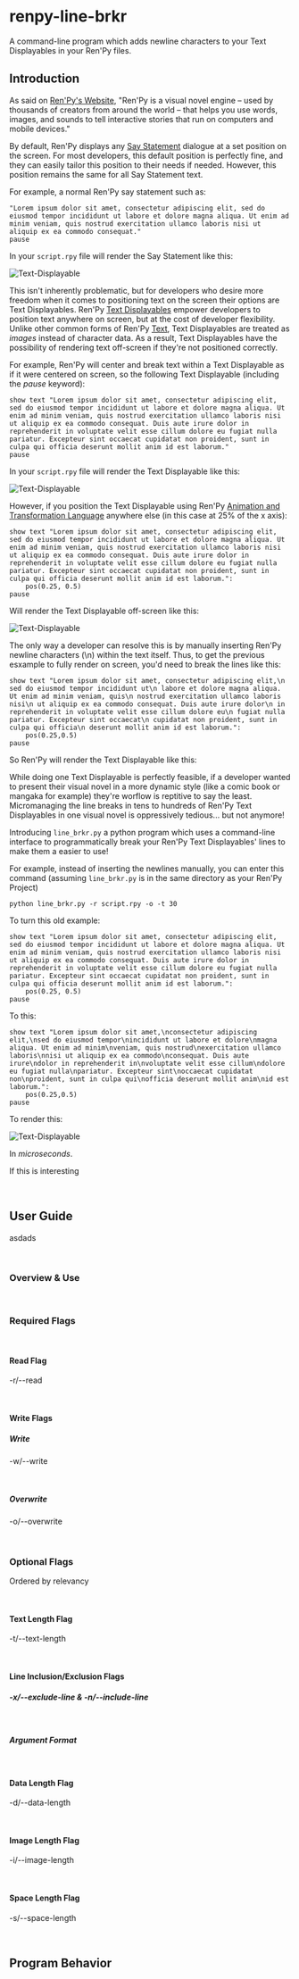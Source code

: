 # renpy-line-brkr
A command-line program which adds newline characters to your Text Displayables in your Ren'Py files.

## Introduction
As said on [Ren'Py's Website](https://www.renpy.org/), "Ren'Py is a visual novel engine – used by thousands of creators from around the world – that helps you use words, images, and sounds to tell interactive stories that run on computers and mobile devices." 

By default, Ren'Py displays any [Say Statement](https://www.renpy.org/doc/html/dialogue.html#say-statement) dialogue at a set position on the screen. For most developers, this default position is perfectly fine, and they can easily tailor this position to their needs if needed. However, this position remains the same for all Say Statement text. 

For example, a normal Ren'Py say statement such as:
```
"Lorem ipsum dolor sit amet, consectetur adipiscing elit, sed do eiusmod tempor incididunt ut labore et dolore magna aliqua. Ut enim ad minim veniam, quis nostrud exercitation ullamco laboris nisi ut aliquip ex ea commodo consequat."
pause
```
In your `script.rpy` file will render the Say Statement like this:

![Text-Displayable](images/Text-Displayable-0.png)

This isn't inherently problematic, but for developers who desire more freedom when it comes to positioning text on the screen their options are Text Displayables. Ren'Py [Text Displayables](https://www.renpy.org/doc/html/text.html#text-displayables) empower developers to position text anywhere on screen, but at the cost of developer flexibility. Unlike other common forms of Ren'Py [Text](https://www.renpy.org/doc/html/text.html), Text Displayables are treated as *images* instead of character data. As a result, Text Displayables have the possibility of rendering text off-screen if they're not positioned correctly.

For example, Ren'Py will center and break text within a Text Displayable as if it were centered on screen, so the following Text Displayable (including the *pause* keyword):
```
show text "Lorem ipsum dolor sit amet, consectetur adipiscing elit, sed do eiusmod tempor incididunt ut labore et dolore magna aliqua. Ut enim ad minim veniam, quis nostrud exercitation ullamco laboris nisi ut aliquip ex ea commodo consequat. Duis aute irure dolor in reprehenderit in voluptate velit esse cillum dolore eu fugiat nulla pariatur. Excepteur sint occaecat cupidatat non proident, sunt in culpa qui officia deserunt mollit anim id est laborum."
pause
```
In your `script.rpy` file will render the Text Displayable like this:

![Text-Displayable](images/Text-Displayable-1.png)

However, if you position the Text Displayable using Ren'Py [Animation and Transformation Language](https://www.renpy.org/doc/html/atl.html) anywhere else (in this case at 25% of the x axis):
```
show text "Lorem ipsum dolor sit amet, consectetur adipiscing elit, sed do eiusmod tempor incididunt ut labore et dolore magna aliqua. Ut enim ad minim veniam, quis nostrud exercitation ullamco laboris nisi ut aliquip ex ea commodo consequat. Duis aute irure dolor in reprehenderit in voluptate velit esse cillum dolore eu fugiat nulla pariatur. Excepteur sint occaecat cupidatat non proident, sunt in culpa qui officia deserunt mollit anim id est laborum.":
    pos(0.25, 0.5)
pause
```
Will render the Text Displayable off-screen like this:

![Text-Displayable](images/Text-Displayable-2.png)

The only way a developer can resolve this is by manually inserting Ren'Py newline characters (\n) within the text itself. Thus, to get the previous esxample to fully render on screen, you'd need to break the lines like this:
```
show text "Lorem ipsum dolor sit amet, consectetur adipiscing elit,\n sed do eiusmod tempor incididunt ut\n labore et dolore magna aliqua. Ut enim ad minim veniam, quis\n nostrud exercitation ullamco laboris nisi\n ut aliquip ex ea commodo consequat. Duis aute irure dolor\n in reprehenderit in voluptate velit esse cillum dolore eu\n fugiat nulla pariatur. Excepteur sint occaecat\n cupidatat non proident, sunt in culpa qui officia\n deserunt mollit anim id est laborum.":
    pos(0.25,0.5)
pause
```
So Ren'Py will render the Text Displayable like this:



While doing one Text Displayable is perfectly feasible, if a developer wanted to present their visual novel in a more dynamic style (like a comic book or mangaka for example) they're worflow is reptitive to say the least. Micromanaging the line breaks in tens to hundreds of Ren'Py Text Displayables in one visual novel is oppressively tedious... but not anymore!

Introducing `line_brkr.py` a python program which uses a command-line interface to programmatically break your Ren'Py Text Displayables' lines to make them a easier to use!

For example, instead of inserting the newlines manually, you can enter this command (assuming `line_brkr.py` is in the same directory as your Ren'Py Project)
```
python line_brkr.py -r script.rpy -o -t 30
```
To turn this old example:
```
show text "Lorem ipsum dolor sit amet, consectetur adipiscing elit, sed do eiusmod tempor incididunt ut labore et dolore magna aliqua. Ut enim ad minim veniam, quis nostrud exercitation ullamco laboris nisi ut aliquip ex ea commodo consequat. Duis aute irure dolor in reprehenderit in voluptate velit esse cillum dolore eu fugiat nulla pariatur. Excepteur sint occaecat cupidatat non proident, sunt in culpa qui officia deserunt mollit anim id est laborum.":
    pos(0.25, 0.5)
pause
```
To this:
```
show text "Lorem ipsum dolor sit amet,\nconsectetur adipiscing elit,\nsed do eiusmod tempor\nincididunt ut labore et dolore\nmagna aliqua. Ut enim ad minim\nveniam, quis nostrud\nexercitation ullamco laboris\nnisi ut aliquip ex ea commodo\nconsequat. Duis aute irure\ndolor in reprehenderit in\nvoluptate velit esse cillum\ndolore eu fugiat nulla\npariatur. Excepteur sint\noccaecat cupidatat non\nproident, sunt in culpa qui\nofficia deserunt mollit anim\nid est laborum.":
    pos(0.25,0.5)
pause
```
To render this:

![Text-Displayable](images/Text-Displayable-4.png)

In *microseconds*. 

If this is interesting 

<br/>

## User Guide
asdads

<br/>

### Overview & Use

<br/>

### Required Flags

<br/>

#### Read Flag
-r/--read  

<br/>

#### Write Flags
##### Write
-w/--write

<br/>

##### Overwrite
-o/--overwrite

<br/>

### Optional Flags
Ordered by relevancy

<br/>

#### Text Length Flag
-t/--text-length

<br/>

#### Line Inclusion/Exclusion Flags
##### -x/--exclude-line & -n/--include-line

<br/>

##### Argument Format

<br/>

#### Data Length Flag
-d/--data-length

<br/>

#### Image Length Flag
-i/--image-length

<br/>


#### Space Length Flag
-s/--space-length

<br/>


## Program Behavior
